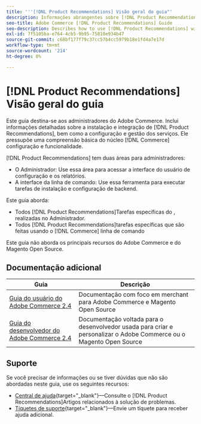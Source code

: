 ```yaml
---
title: '''[!DNL Product Recommendations] Visão geral do guia"'
description: Informações abrangentes sobre [!DNL Product Recommendations] para administradores do Adobe Commerce, incluindo instalação e integração
seo-title: Adobe Commerce [!DNL Product Recommendations] Guide
seo-description: Describes how to use [!DNL Product Recommendations] with Adobe Commerce.
exl-id: 7f5105ba-e764-4cb5-9b95-75810e934b47
source-git-commit: c68bf177f79c37cc57b4cc5979b18e1fd4a7e17d
workflow-type: tm+mt
source-wordcount: '214'
ht-degree: 0%

---
```


# [!DNL Product Recommendations] Visão geral do guia

Este guia destina-se aos administradores do Adobe Commerce. Inclui informações detalhadas sobre a instalação e integração de [!DNL Product Recommendations], bem como a configuração e gestão dos serviços. Ele pressupõe uma compreensão básica do núcleo [!DNL Commerce] configuração e funcionalidade.

[!DNL Product Recommendations] tem duas áreas para administradores:

* O Administrador: Use essa área para acessar a interface do usuário de configuração e os relatórios.
* A interface da linha de comando: Use essa ferramenta para executar tarefas de instalação e configuração de backend.

Este guia aborda:

* Todos [!DNL Product Recommendations]Tarefas específicas do , realizadas no Administrador.
* Todos [!DNL Product Recommendations]tarefas específicas que são feitas usando o [!DNL Commerce] linha de comando

Este guia não aborda os principais recursos do Adobe Commerce e do Magento Open Source.

## Documentação adicional

| Guia | Descrição |
|------ | ----------- |
| [Guia do usuário do Adobe Commerce 2.4](https://experienceleague.adobe.com/docs/commerce.html) | Documentação com foco em merchant para Adobe Commerce e Magento Open Source |
| [Guia do desenvolvedor do Adobe Commerce 2.4](https://developer.adobe.com/commerce/docs) | Documentação voltada para o desenvolvedor usada para criar e personalizar o Adobe Commerce ou o Magento Open Source |

## Suporte

Se você precisar de informações ou se tiver dúvidas que não são abordadas neste guia, use os seguintes recursos:

* [Central de ajuda](https://experienceleague.adobe.com/docs/commerce-knowledge-base/kb/help-center-guide/magento-help-center-user-guide.html#submit-tickets){target="_blank"}—Consulte o [!DNL Product Recommendations]Artigos relacionados à solução de problemas.
* [Tíquetes de suporte](https://experienceleague.adobe.com/docs/commerce-knowledge-base/kb/help-center-guide/magento-help-center-user-guide.html#submit-ticket){target="_blank"}—Envie um tíquete para receber ajuda adicional.
